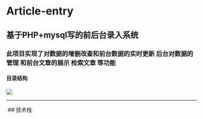 # Article-entry
## 基于PHP+mysql写的前后台录入系统
### 此项目实现了对数据的增删改查和前台数据的实时更新 后台对数据的管理 和前台文章的展示 检索文章 等功能
#### 目录结构
<img src="http://1.siyuanseven.applinzi.com/imgs/01.png" />
<hr>
<img src=""/>
## 技术栈

